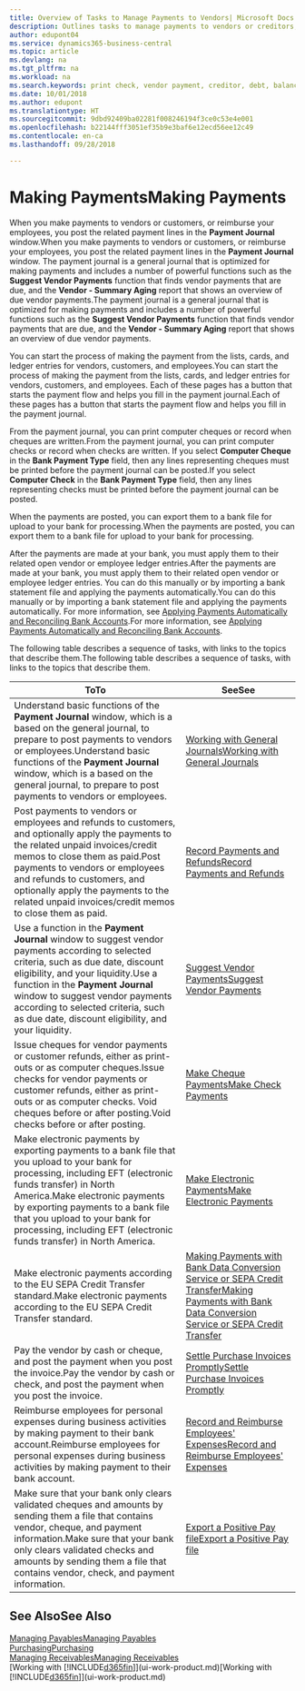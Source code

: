 ```yaml
---
title: Overview of Tasks to Manage Payments to Vendors| Microsoft Docs
description: Outlines tasks to manage payments to vendors or creditors, including posting payment lines and getting an overview of the balance due.
author: edupont04
ms.service: dynamics365-business-central
ms.topic: article
ms.devlang: na
ms.tgt_pltfrm: na
ms.workload: na
ms.search.keywords: print check, vendor payment, creditor, debt, balance due, AP
ms.date: 10/01/2018
ms.author: edupont
ms.translationtype: HT
ms.sourcegitcommit: 9dbd92409ba02281f008246194f3ce0c53e4e001
ms.openlocfilehash: b22144fff3051ef35b9e3baf6e12ecd56ee12c49
ms.contentlocale: en-ca
ms.lasthandoff: 09/28/2018

---
```

# <a name="making-payments"></a><span data-ttu-id="358f9-103">Making Payments</span><span class="sxs-lookup"><span data-stu-id="358f9-103">Making Payments</span></span>

<span data-ttu-id="358f9-104">When you make payments to vendors or customers, or reimburse your employees, you post the related payment lines in the **Payment Journal** window.</span><span class="sxs-lookup"><span data-stu-id="358f9-104">When you make payments to vendors or customers, or reimburse your employees, you post the related payment lines in the **Payment Journal** window.</span></span> <span data-ttu-id="358f9-105">The payment journal is a general journal that is optimized for making payments and includes a number of powerful functions such as the **Suggest Vendor Payments** function that finds vendor payments that are due, and the **Vendor - Summary Aging** report that shows an overview of due vendor payments.</span><span class="sxs-lookup"><span data-stu-id="358f9-105">The payment journal is a general journal that is optimized for making payments and includes a number of powerful functions such as the **Suggest Vendor Payments** function that finds vendor payments that are due, and the **Vendor - Summary Aging** report that shows an overview of due vendor payments.</span></span>  

<span data-ttu-id="358f9-106">You can start the process of making the payment from the lists, cards, and ledger entries for vendors, customers, and employees.</span><span class="sxs-lookup"><span data-stu-id="358f9-106">You can start the process of making the payment from the lists, cards, and ledger entries for vendors, customers, and employees.</span></span> <span data-ttu-id="358f9-107">Each of these pages has a button that starts the payment flow and helps you fill in the payment journal.</span><span class="sxs-lookup"><span data-stu-id="358f9-107">Each of these pages has a button that starts the payment flow and helps you fill in the payment journal.</span></span>  

<span data-ttu-id="358f9-108">From the payment journal, you can print computer cheques or record when cheques are written.</span><span class="sxs-lookup"><span data-stu-id="358f9-108">From the payment journal, you can print computer checks or record when checks are written.</span></span> <span data-ttu-id="358f9-109">If you select **Computer Cheque** in the **Bank Payment Type** field, then any lines representing cheques must be printed before the payment journal can be posted.</span><span class="sxs-lookup"><span data-stu-id="358f9-109">If you select **Computer Check** in the **Bank Payment Type** field, then any lines representing checks must be printed before the payment journal can be posted.</span></span>

<span data-ttu-id="358f9-110">When the payments are posted, you can export them to a bank file for upload to your bank for processing.</span><span class="sxs-lookup"><span data-stu-id="358f9-110">When the payments are posted, you can export them to a bank file for upload to your bank for processing.</span></span>

<span data-ttu-id="358f9-111">After the payments are made at your bank, you must apply them to their related open vendor or employee ledger entries.</span><span class="sxs-lookup"><span data-stu-id="358f9-111">After the payments are made at your bank, you must apply them to their related open vendor or employee ledger entries.</span></span> <span data-ttu-id="358f9-112">You can do this manually or by importing a bank statement file and applying the payments automatically.</span><span class="sxs-lookup"><span data-stu-id="358f9-112">You can do this manually or by importing a bank statement file and applying the payments automatically.</span></span> <span data-ttu-id="358f9-113">For more information, see [Applying Payments Automatically and Reconciling Bank Accounts](receivables-apply-payments-auto-reconcile-bank-accounts.md).</span><span class="sxs-lookup"><span data-stu-id="358f9-113">For more information, see [Applying Payments Automatically and Reconciling Bank Accounts](receivables-apply-payments-auto-reconcile-bank-accounts.md).</span></span>

<span data-ttu-id="358f9-114">The following table describes a sequence of tasks, with links to the topics that describe them.</span><span class="sxs-lookup"><span data-stu-id="358f9-114">The following table describes a sequence of tasks, with links to the topics that describe them.</span></span>

| <span data-ttu-id="358f9-115">To</span><span class="sxs-lookup"><span data-stu-id="358f9-115">To</span></span> | <span data-ttu-id="358f9-116">See</span><span class="sxs-lookup"><span data-stu-id="358f9-116">See</span></span> |
| --- | --- |
|<span data-ttu-id="358f9-117">Understand basic functions of the **Payment Journal** window, which is a based on the general journal, to prepare to post payments to vendors or employees.</span><span class="sxs-lookup"><span data-stu-id="358f9-117">Understand basic functions of the **Payment Journal** window, which is a based on the general journal, to prepare to post payments to vendors or employees.</span></span>|[<span data-ttu-id="358f9-118">Working with General Journals</span><span class="sxs-lookup"><span data-stu-id="358f9-118">Working with General Journals</span></span>](ui-work-general-journals.md)|
|<span data-ttu-id="358f9-119">Post payments to vendors or employees and refunds to customers, and optionally apply the payments to the related unpaid invoices/credit memos to close them as paid.</span><span class="sxs-lookup"><span data-stu-id="358f9-119">Post payments to vendors or employees and refunds to customers, and optionally apply the payments to the related unpaid invoices/credit memos to close them as paid.</span></span>|[<span data-ttu-id="358f9-120">Record Payments and Refunds</span><span class="sxs-lookup"><span data-stu-id="358f9-120">Record Payments and Refunds</span></span>](payables-how-post-payments-refunds.md)|
| <span data-ttu-id="358f9-121">Use a function in the **Payment Journal** window to suggest vendor payments according to selected criteria, such as due date, discount eligibility, and your liquidity.</span><span class="sxs-lookup"><span data-stu-id="358f9-121">Use a function in the **Payment Journal** window to suggest vendor payments according to selected criteria, such as due date, discount eligibility, and your liquidity.</span></span> |[<span data-ttu-id="358f9-122">Suggest Vendor Payments</span><span class="sxs-lookup"><span data-stu-id="358f9-122">Suggest Vendor Payments</span></span>](payables-how-suggest-vendor-payments.md) |
| <span data-ttu-id="358f9-123">Issue cheques for vendor payments or customer refunds, either as print-outs or as computer cheques.</span><span class="sxs-lookup"><span data-stu-id="358f9-123">Issue checks for vendor payments or customer refunds, either as print-outs or as computer checks.</span></span> <span data-ttu-id="358f9-124">Void cheques before or after posting.</span><span class="sxs-lookup"><span data-stu-id="358f9-124">Void checks before or after posting.</span></span> |[<span data-ttu-id="358f9-125">Make Cheque Payments</span><span class="sxs-lookup"><span data-stu-id="358f9-125">Make Check Payments</span></span>](payables-how-work-checks.md) |
|<span data-ttu-id="358f9-126">Make electronic payments by exporting payments to a bank file that you upload to your bank for processing, including EFT (electronic funds transfer) in North America.</span><span class="sxs-lookup"><span data-stu-id="358f9-126">Make electronic payments by exporting payments to a bank file that you upload to your bank for processing, including EFT (electronic funds transfer) in North America.</span></span> |[<span data-ttu-id="358f9-127">Make Electronic Payments</span><span class="sxs-lookup"><span data-stu-id="358f9-127">Make Electronic Payments</span></span>](payables-how-export-payments-bank-file.md)|
|<span data-ttu-id="358f9-128">Make electronic payments according to the EU SEPA Credit Transfer standard.</span><span class="sxs-lookup"><span data-stu-id="358f9-128">Make electronic payments according to the EU SEPA Credit Transfer standard.</span></span>|[<span data-ttu-id="358f9-129">Making Payments with Bank Data Conversion Service or SEPA Credit Transfer</span><span class="sxs-lookup"><span data-stu-id="358f9-129">Making Payments with Bank Data Conversion Service or SEPA Credit Transfer</span></span>](finance-make-payments-with-bank-data-conversion-service-or-sepa-credit-transfer.md)|
| <span data-ttu-id="358f9-130">Pay the vendor by cash or cheque, and post the payment when you post the invoice.</span><span class="sxs-lookup"><span data-stu-id="358f9-130">Pay the vendor by cash or check, and post the payment when you post the invoice.</span></span> |[<span data-ttu-id="358f9-131">Settle Purchase Invoices Promptly</span><span class="sxs-lookup"><span data-stu-id="358f9-131">Settle Purchase Invoices Promptly</span></span>](finance-how-to-settle-purchase-invoices-promptly.md) |
|<span data-ttu-id="358f9-132">Reimburse employees for personal expenses during business activities by making payment to their bank account.</span><span class="sxs-lookup"><span data-stu-id="358f9-132">Reimburse employees for personal expenses during business activities by making payment to their bank account.</span></span>|[<span data-ttu-id="358f9-133">Record and Reimburse Employees' Expenses</span><span class="sxs-lookup"><span data-stu-id="358f9-133">Record and Reimburse Employees' Expenses</span></span>](finance-how-record-reimburse-employee-expenses.md)|
| <span data-ttu-id="358f9-134">Make sure that your bank only clears validated cheques and amounts by sending them a file that contains vendor, cheque, and payment information.</span><span class="sxs-lookup"><span data-stu-id="358f9-134">Make sure that your bank only clears validated checks and amounts by sending them a file that contains vendor, check, and payment information.</span></span> |[<span data-ttu-id="358f9-135">Export a Positive Pay file</span><span class="sxs-lookup"><span data-stu-id="358f9-135">Export a Positive Pay file</span></span>](finance-how-positive-pay.md) |

## <a name="see-also"></a><span data-ttu-id="358f9-136">See Also</span><span class="sxs-lookup"><span data-stu-id="358f9-136">See Also</span></span>
[<span data-ttu-id="358f9-137">Managing Payables</span><span class="sxs-lookup"><span data-stu-id="358f9-137">Managing Payables</span></span>](payables-manage-payables.md)  
[<span data-ttu-id="358f9-138">Purchasing</span><span class="sxs-lookup"><span data-stu-id="358f9-138">Purchasing</span></span>](purchasing-manage-purchasing.md)  
[<span data-ttu-id="358f9-139">Managing Receivables</span><span class="sxs-lookup"><span data-stu-id="358f9-139">Managing Receivables</span></span>](receivables-manage-receivables.md)  
<span data-ttu-id="358f9-140">[Working with [!INCLUDE[d365fin](includes/d365fin_md.md)]](ui-work-product.md)</span><span class="sxs-lookup"><span data-stu-id="358f9-140">[Working with [!INCLUDE[d365fin](includes/d365fin_md.md)]](ui-work-product.md)</span></span>  

